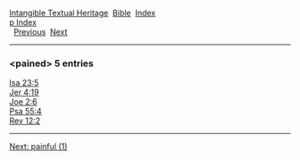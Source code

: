 [Intangible Textual Heritage](../../index)  [Bible](../index) 
[Index](index)   
[p Index](_p_)  
  [Previous](c08203)  [Next](c08205) 

------------------------------------------------------------------------

### &lt;pained&gt; 5 entries

[Isa 23:5](../kjv/isa023.htm#005)  
[Jer 4:19](../kjv/jer004.htm#019)  
[Joe 2:6](../kjv/joe002.htm#006)  
[Psa 55:4](../kjv/psa055.htm#004)  
[Rev 12:2](../kjv/rev012.htm#002)  

------------------------------------------------------------------------

[Next: painful (1)](c08205)
